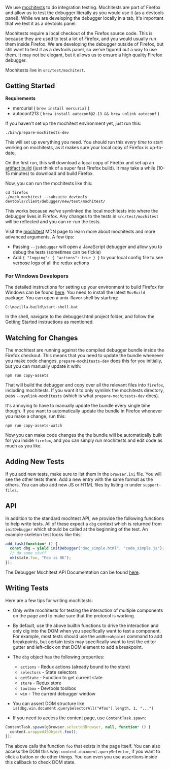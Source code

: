 We use [mochitests](https://developer.mozilla.org/en-US/docs/Mozilla/Projects/Mochitest) to do integration testing. Mochitests are part of Firefox and allow us to test the debugger literally as you would use it (as a devtools panel). While we are developing the debugger locally in a tab, it's important that we test it as a devtools panel.

Mochitests require a local checkout of the Firefox source code. This is because they are used to test a lot of Firefox, and you would usually run them inside Firefox. We are developing the debugger outside of Firefox, but still want to test it as a devtools panel, so we've figured out a way to use them. It may not be elegant, but it allows us to ensure a high quality Firefox debugger.

Mochitests live in `src/test/mochitest`.

## Getting Started

**Requirements**

* mercurial ( `brew install mercurial` )
* autoconf213 ( `brew install autoconf@2.13 && brew unlink autoconf` )

If you haven't set up the mochitest environment yet, just run this:

```
./bin/prepare-mochitests-dev
```

This will set up everything you need. You should run this *every time* to start working on mochitests, as it makes sure your local copy of Firefox is up-to-date.

On the first run, this will download a local copy of Firefox and set up an [artifact build](https://developer.mozilla.org/en-US/docs/Mozilla/Developer_guide/Build_Instructions/Artifact_builds) (just think of a super fast Firefox build). It may take a while (10-15 minutes) to download and build Firefox.

Now, you can run the mochitests like this:

```
cd firefox
./mach mochitest --subsuite devtools devtools/client/debugger/new/test/mochitest/
```

This works because we've symlinked the local mochitests into where the debugger lives in Firefox. Any changes to the tests in `src/test/mochitest` will be reflected and you can re-run the tests.

Visit the [mochitest](https://developer.mozilla.org/en-US/docs/Mozilla/Projects/Mochitest) MDN page to learn more about mochitests and more advanced arguments. A few tips:

* Passing `--jsdebugger` will open a JavaScript debugger and allow you to debug the tests (sometimes can be fickle)
* Add `{ "logging": { "actions": true } }` to your local config file to see verbose logs of all the redux actions

### For Windows Developers

The detailed instructions for setting up your environment to build Firefox for Windows can be found [here](https://developer.mozilla.org/en-US/docs/Mozilla/Developer_guide/Build_Instructions/Windows_Prerequisites). You need to install the latest `MozBuild` package. You can open a unix-flavor shell by starting:

```
C:\mozilla-build\start-shell.bat
```

In the shell, navigate to the debugger.html project folder, and follow the Getting Started instructions as mentioned.

## Watching for Changes

The mochitest are running against the compiled debugger bundle inside the Firefox checkout. This means that you need to update the bundle whenever you make code changes. `prepare-mochitests-dev` does this for you initially, but you can manually update it with:

```
npm run copy-assets
```

That will build the debugger and copy over all the relevant files into `firefox`, including mochitests. If you want it to only symlink the mochitests directory, pass `--symlink-mochitests` (which is what `prepare-mochitests-dev` does).

It's annoying to have to manually update the bundle every single time though. If you want to automatically update the bundle in Firefox whenever you make a change, run this:

```
npm run copy-assets-watch
```

Now you can make code changes the the bundle will be automatically built for you inside `firefox`, and you can simply run mochitests and edit code as much as you like.

## Adding New Tests

If you add new tests, make sure to list them in the `browser.ini` file. You will see the other tests there. Add a new entry with the same format as the others. You can also add new JS or HTML files by listing in under `support-files`.

## API

In addition to the standard mochtest API, we provide the following functions to help write tests. All of these expect a `dbg` context which is returned from `initDebugger` which should be called at the beginning of the test. An example skeleton test looks like this:

```js
add_task(function* () {
  const dbg = yield initDebugger("doc_simple.html", "code_simple.js");
  // do some stuff
  ok(state.foo, "Foo is OK");
});
```

The Debugger Mochitest API Documentation can be found [here](https://devtools-html.github.io/debugger.html/reference#mochitest).

## Writing Tests

Here are a few tips for writing mochitests:

* Only write mochitests for testing the interaction of multiple components on the page and to make sure that the protocol is working.
* By default, use the above builtin functions to drive the interaction and only dig into the DOM when you specifically want to test a component. For example, most tests should use the `addBreakpoint` command to add breakpoints, but certain tests may specifically want to test the editor gutter and left-click on that DOM element to add a breakpoint.
* The `dbg` object has the following properties:

  * `actions` - Redux actions (already bound to the store)
  * `selectors` - State selectors
  * `getState` - Function to get current state
  * `store` - Redux store
  * `toolbox` - Devtools toolbox
  * `win` - The current debugger window

* You can assert DOM structure like `is(dbg.win.document.querySelectorAll("#foo").length, 1, "...")`
* If you need to access the content page, use `ContentTask.spawn`:

```js
ContentTask.spawn(gBrowser.selectedBrowser, null, function* () {
  content.wrappedJSObject.foo();
});
```

The above calls the function `foo` that exists in the page itself. You can also access the DOM this way: `content.document.querySelector`, if you want to click a button or do other things. You can even you use assertions inside this callback to check DOM state.
